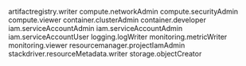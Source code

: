 artifactregistry.writer
compute.networkAdmin
compute.securityAdmin
compute.viewer
container.clusterAdmin
container.developer
iam.serviceAccountAdmin
iam.serviceAccountAdmin
iam.serviceAccountUser
logging.logWriter
monitoring.metricWriter
monitoring.viewer
resourcemanager.projectIamAdmin
stackdriver.resourceMetadata.writer
storage.objectCreator